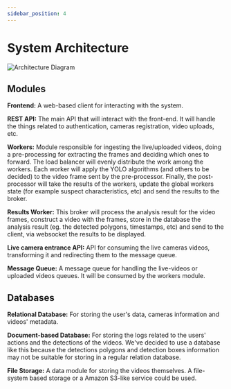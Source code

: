 ```yaml
---
sidebar_position: 4
--- 
```


# System Architecture

![Architecture Diagram](/img/architecture-diagram.jpg)

## Modules

**Frontend:** A web-based client for interacting with the system.

**REST API:** The main API that will interact with the front-end. It will handle the things related to authentication, cameras registration, video uploads, etc.

**Workers:** Module responsible for ingesting the live/uploaded videos, doing a pre-processing for extracting the frames and deciding which ones to forward. The load balancer will evenly distribute the work among the workers. Each worker will apply the YOLO algorithms (and others to be decided) to the video frame sent by the pre-processor. Finally, the post-processor will take the results of the workers, update the global workers state (for example suspect characteristics, etc) and send the results to the broker.

**Results Worker:** This broker will process the analysis result for the video frames, construct a video with the frames, store in the database the analysis result (eg. the detected polygons, timestamps, etc) and send to the client, via websocket the results to be displayed.

**Live camera entrance API:** API for consuming the live cameras videos, transforming it and redirecting them to the message queue.

**Message Queue:** A message queue for handling the live-videos or uploaded videos queues. It will be consumed by the workers module.

## Databases

**Relational Database:** For storing the user's data, cameras information and videos' metadata.

**Document-based Database:** For storing the logs related to the users' actions and the detections of the videos. We've decided to use a database like this because the detections polygons and detection boxes information may not be suitable for storing in a regular relation database.

**File Storage:** A data module for storing the videos themselves. A file-system based storage or a Amazon S3-like service could be used.
